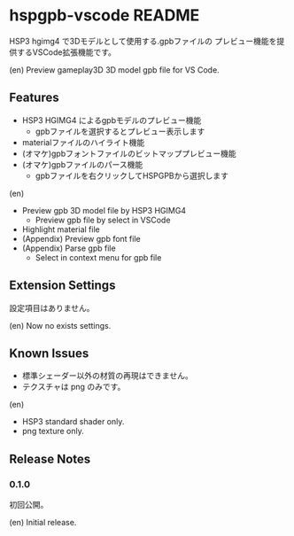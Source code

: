 # hspgpb-vscode README

HSP3 hgimg4 で3Dモデルとして使用する.gpbファイルの
プレビュー機能を提供するVSCode拡張機能です。

(en) Preview gameplay3D 3D model gpb file for VS Code.

## Features

- HSP3 HGIMG4 によるgpbモデルのプレビュー機能
   - gpbファイルを選択するとプレビュー表示します
- materialファイルのハイライト機能
- (オマケ)gpbフォントファイルのビットマッププレビュー機能
- (オマケ)gpbファイルのパース機能
   - gpbファイルを右クリックしてHSPGPBから選択します

(en)
- Preview gpb 3D model file by HSP3 HGIMG4
   - Preview gpb file by select in VSCode
- Highlight material file
- (Appendix) Preview gpb font file
- (Appendix) Parse gpb file
   - Select in context menu for gpb file

## Extension Settings

設定項目はありません。

(en) Now no exists settings.

## Known Issues

- 標準シェーダー以外の材質の再現はできません。
- テクスチャは png のみです。

(en)  
- HSP3 standard shader only.
- png texture only.


## Release Notes

### 0.1.0

初回公開。

(en) Initial release.
